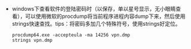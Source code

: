 - windows下查看软件的登陆密码时（以保存，单以星号显示，无小眼睛查看），可以使用微软的procdump将当前程序进程内容dump下来，然后使用strings快速查找。tips：将密码多加几个特殊符号，使用strings好定位。

  ```
  procdump64.exe -accepteula -ma 14256 vpn.dmp
  strings vpn.dmp
  ```

  